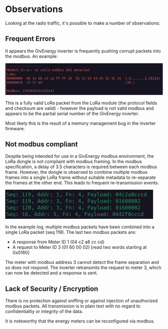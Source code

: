 # Observations

Looking at the radio traffic, it's possible to make a number of observations:

## Frequent Errors

It appears the GivEnergy inverter is frequently pushing corrupt packets into the modbus.  An example:

![error log](./images/error-log.png)

This is a fully valid LoRa packet from the LoRa module (the protocol fields and checksum are valid) - however the payload is not valid modbus and appears to be the partial serial number of the GivEnergy inverter.

Most likely this is the result of a memory management bug in the inverter firmware.

## Not modbus compliant

Despite being intended for use in a GivEnergy modbus environment, the LoRa dongle is not compliant with modbus framing.  In the modbus specification, a delay of 3.5 characters is required between each modbus frame.  However, the dongle is observed to combine multiple modbus frames into a single LoRa frame without suitable metadata to re-separate the frames at the other end.  This leads to frequent re-transmission events.

![retransmission log](./images/retransmission.png)

In the example log, multiple modbus packets have been combined into a single LoRa packet (seq 119).  The last two modbus packets are:
* A response from Meter ID 1 (04 c2 a8 cc cd)
* A request to Meter ID 3 (01 60 00 02) [read two words starting at 0x0160]

The meter with modbus address 3 cannot detect the frame separation and so does not respond.  The inverter retransmits the request to meter 3, which can now be detected and a response is sent.

## Lack of Security / Encryption

There is no protection against sniffing or against injection of unauthorized modbus packets.  All transmission is in plain text with no regard to confidentiality or integrity of the data.

It is noteworthy that the energy meters can be reconfigured via modbus.
